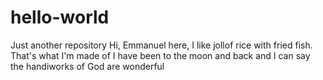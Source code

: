 # hello-world
Just another repository
Hi, Emmanuel here, I like jollof rice with fried fish. That's what I'm made of
I have been to the moon and back and I can say the handiworks of God are wonderful
